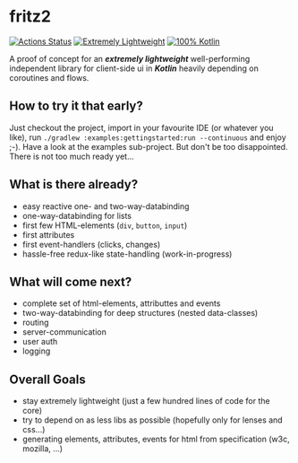 # fritz2

[![Actions Status](https://github.com/jwstegemann/fritz2/workflows/build/badge.svg)](https://github.com/jwstegemann/fritz2/actions)
[![Extremely Lightweight](https://tokei.rs/b1/github/jwstegemann/fritz2?category=code)](http://todomvc.com/examples/fritz2/)
[![100% Kotlin](https://img.shields.io/badge/pure%20Kotlin-100%25-blue)](https://play.kotlinlang.org/)

A proof of concept for an ***extremely lightweight*** well-performing independent library for client-side ui in ***Kotlin*** heavily depending on coroutines and flows.

## How to try it that early?
Just checkout the project, import in your favourite IDE (or whatever you like), run `./gradlew :examples:gettingstarted:run --continuous` and enjoy ;-). Have a look at the examples sub-project.
But don't be too disappointed. There is not too much ready yet...

## What is there already?

- easy reactive one- and two-way-databinding
- one-way-databinding for lists
- first few HTML-elements (`div`, `button`, `input`)
- first attributes
- first event-handlers (clicks, changes)
- hassle-free redux-like state-handling (work-in-progress)

## What will come next?

- complete set of html-elements, attributtes and events
- two-way-databinding for deep structures (nested data-classes)
- routing
- server-communication
- user auth
- logging

## Overall Goals

- stay extremely lightweight (just a few hundred lines of code for the core)
- try to depend on as less libs as possible (hopefully only for lenses and css...)
- generating elements, attributes, events for html from specification (w3c, mozilla, ...)
